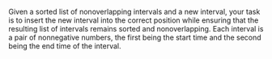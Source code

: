 Given a sorted list of nonoverlapping intervals and a new interval, your task is to insert the new interval into the correct position while ensuring that the resulting list of intervals remains sorted and nonoverlapping. Each interval is a pair of nonnegative numbers, the first being the start time and the second being the end time of the interval.
